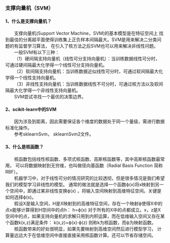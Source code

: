 ### 支撑向量机（SVM）
#### 1、什么是支撑向量机？
&emsp;&emsp;支撑向量机(Support Vector Machine，SVM)的基本模型是在特征空间上
找到最佳的分离超平面使得训练集上正负样本间隔最大。SVM是用来解决二分类问题的有监督学习算法，
在引入了核方法之后SVM也可以用来解决非线性问题。  
&emsp;&emsp;一般SVM有以下三种：  
&emsp;&emsp;（1）硬间隔支持向量机（线性可分支持向量机）：当训练数据线性可分时，
可通过硬间隔最大化学得一个线性可分支持向量机。  
&emsp;&emsp;（2）软间隔支持向量机：当训练数据近似线性可分时，可通过软间隔最大化学得一个线性支持向量机。  
&emsp;&emsp;（3）非线性支持向量机：当训练数据线性不可分时，可通过核方法以及软间隔最大化学得一个非线性支持向量机。  
&emsp;&emsp;SVM尝试寻找一个最优的决策边界。

#### 2、scikit-learn中的SVM
&emsp;&emsp;因为涉及到距离，因此需要保证各个维度的数据处于同一个量级，需进行数据标准化操作。   
&emsp;&emsp;参考sklearnSvm， sklearnSvm2文件。

#### 3、什么是核函数？
&emsp;&emsp;核函数包括线性核函数、多项式核函数、高斯核函数等，其中高斯核函数最常用，
可以将数据映射到无穷维，也叫做径向基函数（Radial Basis Function 简称 RBF）。  
&emsp;&emsp;机器学习中，对于线性可分的情况研究的比较透彻，但是很多情况是我们希望我们的模型学习非线性的模型。
通常的做法就是选择一个函数ϕ(x)将x映射到另一个空间中，即通过某非线性变换ϕ(x) ，将输入空间映射到高维特征空间。关键是如何选择ϕ(x)。  
&emsp;&emsp;假设X是输入空间，H是X映射到的高维特征空间，存在一个映射ϕ使得X中的点x能够计算得到H空间中的点h：   h=ϕ(x)
对于所有的X中的点都成立。x，z是X空间中的点，如果支持向量机的求解只用到内积运算，而在低维输入空间又存在某个函数k(x,z)满足条件：
k(x,z)=ϕ(x)⋅ϕ(z)    则称k为核函数，而ϕ为映射函数。  
&emsp;&emsp;核函数带来的好处很明显，如果先要映射到高维空间然后进行模型学习，
计算量远远大于在低维空间中直接直接采用核函数计算。还可以节省存储空间。

